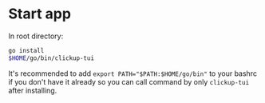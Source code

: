# Start app

In root directory:

```bash
go install
$HOME/go/bin/clickup-tui
```

It's recommended to add `export PATH="$PATH:$HOME/go/bin"` to your bashrc if you don't have it already so you can call command by only `clickup-tui` after installing.
